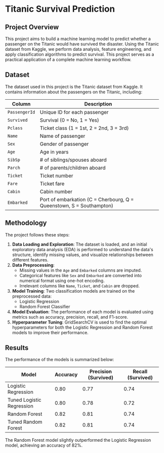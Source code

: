# Titanic Survival Prediction

## Project Overview

This project aims to build a machine learning model to predict whether a passenger on the Titanic would have survived the disaster. Using the Titanic dataset from Kaggle, we perform data analysis, feature engineering, and apply classification algorithms to predict survival. This project serves as a practical application of a complete machine learning workflow.

## Dataset

The dataset used in this project is the Titanic dataset from Kaggle. It contains information about the passengers on the Titanic, including:

| Column | Description |
|---|---|
| `PassengerId` | Unique ID for each passenger |
| `Survived` | Survival (0 = No, 1 = Yes) |
| `Pclass` | Ticket class (1 = 1st, 2 = 2nd, 3 = 3rd) |
| `Name` | Name of passenger |
| `Sex` | Gender of passenger |
| `Age` | Age in years |
| `SibSp` | # of siblings/spouses aboard |
| `Parch` | # of parents/children aboard |
| `Ticket` | Ticket number |
| `Fare` | Ticket fare |
| `Cabin` | Cabin number |
| `Embarked` | Port of embarkation (C = Cherbourg, Q = Queenstown, S = Southampton) |

## Methodology

The project follows these steps:

1.  **Data Loading and Exploration**: The dataset is loaded, and an initial exploratory data analysis (EDA) is performed to understand the data's structure, identify missing values, and visualize relationships between different features.
2.  **Data Preprocessing**:
    *   Missing values in the `Age` and `Embarked` columns are imputed.
    *   Categorical features like `Sex` and `Embarked` are converted into numerical format using one-hot encoding.
    *   Irrelevant columns like `Name`, `Ticket`, and `Cabin` are dropped.
3.  **Model Training**: Two classification models are trained on the preprocessed data:
    *   Logistic Regression
    *   Random Forest Classifier
4.  **Model Evaluation**: The performance of each model is evaluated using metrics such as accuracy, precision, recall, and F1-score.
5.  **Hyperparameter Tuning**: GridSearchCV is used to find the optimal hyperparameters for both the Logistic Regression and Random Forest models to improve their performance.

## Results

The performance of the models is summarized below:

| Model | Accuracy | Precision (Survived) | Recall (Survived) |
|---|---|---|---|
| Logistic Regression | 0.80 | 0.77 | 0.74 |
| Tuned Logistic Regression | 0.80 | 0.78 | 0.72 |
| Random Forest | 0.82 | 0.81 | 0.74 |
| Tuned Random Forest | 0.82 | 0.81 | 0.74 |

The Random Forest model slightly outperformed the Logistic Regression model, achieving an accuracy of 82%.

 
